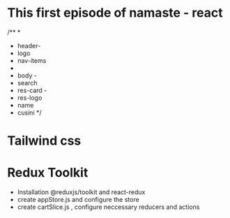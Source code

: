 # This first episode of namaste - react

/**
 * 
 * header-
 *  logo 
 *  nav-items
 * 
 * body -
 *  search
 *  res-card -
 *    res-logo
 *    name
 *    cusini
 */
# Tailwind css

  # Redux Toolkit 
   - Installation @reduxjs/toolkit and react-redux 
   - create appStore.js and configure the store
   - create cartSlice.js , configure neccessary reducers and actions
   